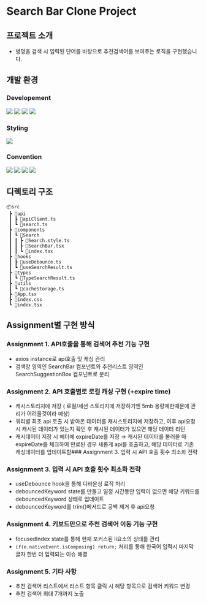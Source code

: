 # Search Bar Clone Project
## 프로젝트 소개

- 병명을 검색 시 입력된 단어를 바탕으로 추천검색어를 보여주는 로직을 구현했습니다.

## 개발 환경

### Developement

<img src="https://img.shields.io/badge/React-61DAFB?style=for-the-badge&logo=React&logoColor=white"/> <img src="https://img.shields.io/badge/TypeScript-3178C6?style=for-the-badge&logo=TypeScript&logoColor=white"/> <img src="https://img.shields.io/badge/React Router-CA4245?style=for-the-badge&logo=React Router&logoColor=white"> <img src="https://img.shields.io/badge/Axios-5A29E4?style=for-the-badge&logo=Axios&logoColor=white"/>

### Styling

<img src="https://img.shields.io/badge/styled component-DB7093?style=for-the-badge&logo=styled-components&logoColor=white"/>

### Convention

<img src="https://img.shields.io/badge/husky-brown?style=for-the-badge&logo=npm"> <img src="https://img.shields.io/badge/lint staged-white?style=for-the-badge&logo=npm"> <img src="https://img.shields.io/badge/ESLint-4B32C3?style=for-the-badge&logo=eslint"> <img src="https://img.shields.io/badge/Prettier-F7B93E?style=for-the-badge&logo=prettier&logoColor=white">

## 디렉토리 구조

```
📦src
 ┣ 📂api
 ┃ ┣ 📜apiClient.ts
 ┃ ┗ 📜search.ts
 ┣ 📂components
 ┃ ┗ 📂Search
 ┃ ┃ ┣ 📜Search.style.ts
 ┃ ┃ ┣ 📜SearchBar.tsx
 ┃ ┃ ┗ 📜index.tsx
 ┣ 📂hooks
 ┃ ┣ 📜useDebounce.ts
 ┃ ┗ 📜useSearchResult.ts
 ┣ 📂types
 ┃ ┗ 📜TypeSearchResult.ts
 ┣ 📂utils
 ┃ ┗ 📜cacheStorage.ts
 ┣ 📜App.tsx
 ┣ 📜index.css
 ┗ 📜index.tsx
```

## Assignment별 구현 방식

### Assignment 1. API호출을 통해 검색어 추천 기능 구현

 - axios instance로 api호출 및 캐싱 관리
 - 검색창 영역인 SearchBar 컴포넌트와 추천리스트 영역인 SearchSuggestionBox 컴포넌트로 분리 

### Assignment 2. API 호출별로 로컬 캐싱 구현 (+expire time)
 - 캐시스토리지에 저장 ( 로컬/세션 스토리지에 저장하기엔 5mb 용량제한때문에 관리가 어려울것이라 예상) 
 - 쿼리별 최초 api 호출 시 받아온 데이터를 캐시스토리지에 저장하고, 이후 api요청 시 캐시된 데이터가 있는지 확인 후 캐시된 데이터가 있으면 해당 데이터 리턴 
 - 캐시데이터 저장 시 헤더에 expireDate를 저장 → 캐시된 데이터를 불러올 때 expireDate를 체크하여 만료된 경우 새롭게 api를 호출하고, 해당 데이터로 기존 캐싱데이터를 업데이트함### Assignment 3. 입력 시 API 호출 횟수 최소화 전략

### Assignment 3. 입력 시 API 호출 횟수 최소화 전략
- useDebounce hook을 통해 디바운싱 로직 처리 
- debouncedKeyword state를 만들고 일정 시간동안 입력이 없으면 해당 키워드를 debouncedKeyword 상태로 업데이트 
- debouncedKeyword를 trim()메서드로 공백 제거 후 api요청 
### Assignment 4. 키보드만으로 추천 검색어 이동 기능 구현
- focusedIndex state를 통해 현재 포커스된 li요소의 상태를 관리
- `if(e.nativeEvent.isComposing) return;` 처리를 통해 한국어 입력시 마지막 글자 한번 더 입력되는 이슈 해결                                                                                                                                       

### Assignment 5. 기타 사항

 - 추천 검색어 리스트에서 리스트 항목 클릭 시 해당 항목으로 검색어 키워드 변경 
 - 추천 검색어 최대 7개까지 노출   
